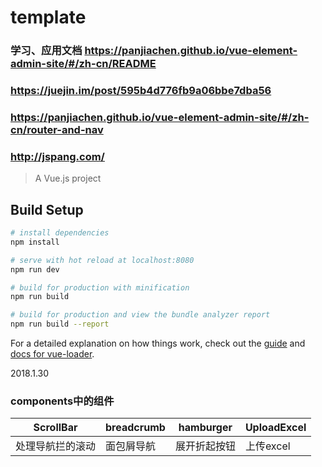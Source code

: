 # template
### 学习、应用文档    https://panjiachen.github.io/vue-element-admin-site/#/zh-cn/README
### https://juejin.im/post/595b4d776fb9a06bbe7dba56
### https://panjiachen.github.io/vue-element-admin-site/#/zh-cn/router-and-nav
### http://jspang.com/

> A Vue.js project

## Build Setup

``` bash
# install dependencies
npm install

# serve with hot reload at localhost:8080
npm run dev

# build for production with minification
npm run build

# build for production and view the bundle analyzer report
npm run build --report
```

For a detailed explanation on how things work, check out the [guide](http://vuejs-templates.github.io/webpack/) and [docs for vue-loader](http://vuejs.github.io/vue-loader).

2018.1.30
### components中的组件
ScrollBar | breadcrumb | hamburger | UploadExcel
---|---|---|---
处理导航拦的滚动 | 面包屑导航 | 展开折起按钮 | 上传excel



